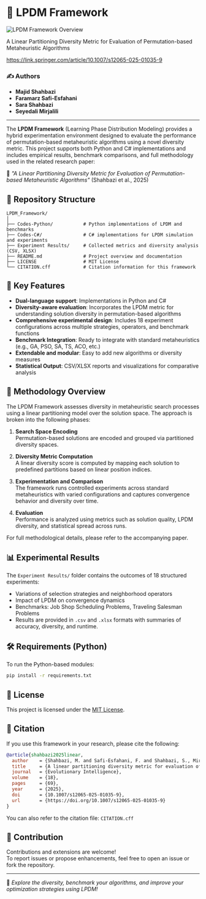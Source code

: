 # 📘 LPDM Framework

![LPDM Framework Overview](lpdm_framework_figure.png)

A Linear Partitioning Diversity Metric for Evaluation of Permutation-based Metaheuristic Algorithms

https://link.springer.com/article/10.1007/s12065-025-01035-9

### ✍️ Authors
- **Majid Shahbazi**
- **Faramarz Safi-Esfahani**
- **Sara Shahbazi**
- **Seyedali Mirjalili**

---

The **LPDM Framework** (Learning Phase Distribution Modeling) provides a hybrid experimentation environment designed to evaluate the performance of permutation-based metaheuristic algorithms using a novel diversity metric. This project supports both Python and C# implementations and includes empirical results, benchmark comparisons, and full methodology used in the related research paper:

📄 _"A Linear Partitioning Diversity Metric for Evaluation of Permutation-based Metaheuristic Algorithms"_ (Shahbazi et al., 2025)

## 📁 Repository Structure

```
LPDM_Framework/
│
├── Codes-Python/           # Python implementations of LPDM and benchmarks
├── Codes-C#/               # C# implementations for LPDM simulation and experiments
├── Experiment Results/     # Collected metrics and diversity analysis (CSV, XLSX)
├── README.md               # Project overview and documentation
├── LICENSE                 # MIT License
└── CITATION.cff            # Citation information for this framework
```

## 🚀 Key Features

- **Dual-language support**: Implementations in Python and C#
- **Diversity-aware evaluation**: Incorporates the LPDM metric for understanding solution diversity in permutation-based algorithms
- **Comprehensive experimental design**: Includes 18 experiment configurations across multiple strategies, operators, and benchmark functions
- **Benchmark Integration**: Ready to integrate with standard metaheuristics (e.g., GA, PSO, SA, TS, ACO, etc.)
- **Extendable and modular**: Easy to add new algorithms or diversity measures
- **Statistical Output**: CSV/XLSX reports and visualizations for comparative analysis

## 📐 Methodology Overview

The LPDM Framework assesses diversity in metaheuristic search processes using a linear partitioning model over the solution space. The approach is broken into the following phases:

1. **Search Space Encoding**  
   Permutation-based solutions are encoded and grouped via partitioned diversity spaces.

2. **Diversity Metric Computation**  
   A linear diversity score is computed by mapping each solution to predefined partitions based on linear position indices.

3. **Experimentation and Comparison**  
   The framework runs controlled experiments across standard metaheuristics with varied configurations and captures convergence behavior and diversity over time.

4. **Evaluation**  
   Performance is analyzed using metrics such as solution quality, LPDM diversity, and statistical spread across runs.

For full methodological details, please refer to the accompanying paper.

## 📊 Experimental Results

The `Experiment Results/` folder contains the outcomes of 18 structured experiments:

- Variations of selection strategies and neighborhood operators
- Impact of LPDM on convergence dynamics
- Benchmarks: Job Shop Scheduling Problems, Traveling Salesman Problems
- Results are provided in `.csv` and `.xlsx` formats with summaries of accuracy, diversity, and runtime.

## 🛠 Requirements (Python)

To run the Python-based modules:

```bash
pip install -r requirements.txt
```

## 📜 License

This project is licensed under the [MIT License](LICENSE).

## 🔖 Citation

If you use this framework in your research, please cite the following:

```bibtex
@article{shahbazi2025linear,
  author    = {Shahbazi, M. and Safi-Esfahani, F. and Shahbazi, S., Mirjalili, S.},
  title     = {A linear partitioning diversity metric for evaluation of permutation-based metaheuristic algorithms},
  journal   = {Evolutionary Intelligence},
  volume    = {18},
  pages     = {69},
  year      = {2025},
  doi       = {10.1007/s12065-025-01035-9},
  url       = {https://doi.org/10.1007/s12065-025-01035-9}
}

```

You can also refer to the citation file: `CITATION.cff`

## 🤝 Contribution

Contributions and extensions are welcome!  
To report issues or propose enhancements, feel free to open an issue or fork the repository.

---

🧪 _Explore the diversity, benchmark your algorithms, and improve your optimization strategies using LPDM!_

